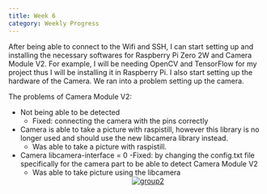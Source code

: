 ```yaml
---
title: Week 6
category: Weekly Progress
---
```


After being able to connect to the Wifi and SSH, I can start setting up and installing the necessary softwares for Raspberry Pi Zero 2W and Camera Module V2. For example, I will be needing OpenCV and TensorFlow for my project thus I will be installing it in Raspberry Pi. I also start setting up the hardware of the Camera. We ran into a problem setting up the camera. 

The problems of Camera Module V2: 
- Not being able to be detected 
    - Fixed: connecting the camera with the pins correctly 
- Camera is able to take a picture with raspistill, however this library is no longer used and should 
use the new libcamera library instead. 
    - Was able to take a picture with raspistill. 
- Camera libcamera-interface = 0
    -Fixed: by changing the config.txt file specifically for the camera part to be able 
    to detect Camera Module V2 
    - Was able to take picture using the libcamera 
      <center><a href="https://ibb.co/NsVxt33"><img src="https://i.ibb.co/Xb2Xj44/group2.jpg" alt="group2" border="0"></a><br /></center>

  

